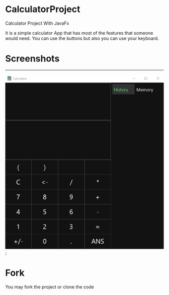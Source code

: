 # CalculatorProject
Calculator Project With JavaFx

It is a simple calculator App that has most of the features that someone would need.
You can use the buttons but also you can use your keyboard.

# Screenshots
<hr />

![A calculator App picture](Images/appImage.png);

# Fork
You may fork the project or clone the code
